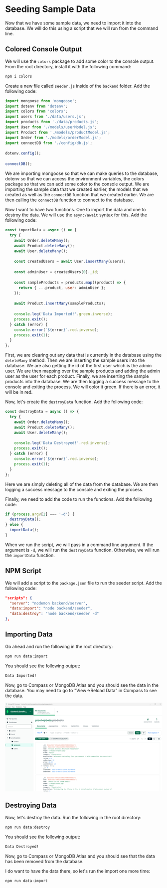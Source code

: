 # Seeding Sample Data

Now that we have some sample data, we need to import it into the database. We will do this using a script that we will run from the command line.

## Colored Console Output

We will use the `colors` package to add some color to the console output. From the root directory, install it with the following command:

```bash
npm i colors
```

Create a new file called `seeder.js` inside of the `backend` folder. Add the following code:

```js
import mongoose from 'mongoose';
import dotenv from 'dotenv';
import colors from 'colors';
import users from './data/users.js';
import products from './data/products.js';
import User from './models/userModel.js';
import Product from './models/productModel.js';
import Order from './models/orderModel.js';
import connectDB from './config/db.js';

dotenv.config();

connectDB();
```

We are importing mongoose so that we can make queries to the database, dotenv so that we can access the environment variables, the colors package so that we can add some color to the console output. We are importing the sample data that we created earlier, the models that we created as well as the `connectDB` function that we created earlier. We are then calling the `connectDB` function to connect to the database.

Now I want to have two functions. One to import the data and one to destroy the data. We will use the `async/await` syntax for this. Add the following code:

```js
const importData = async () => {
  try {
    await Order.deleteMany();
    await Product.deleteMany();
    await User.deleteMany();

    const createdUsers = await User.insertMany(users);

    const adminUser = createdUsers[0]._id;

    const sampleProducts = products.map((product) => {
      return { ...product, user: adminUser };
    });

    await Product.insertMany(sampleProducts);

    console.log('Data Imported!'.green.inverse);
    process.exit();
  } catch (error) {
    console.error(`${error}`.red.inverse);
    process.exit(1);
  }
};
```

First, we are clearing out any data that is currently in the database using the `deleteMany` method. Then we are inserting the sample users into the database. We are also getting the id of the first user which is the admin user. We are then mapping over the sample products and adding the admin user as the user for each product. Finally, we are inserting the sample products into the database. We are then logging a success message to the console and exiting the process. We will color it green. If there is an error, it will be in red.

Now, let's create the `destroyData` function. Add the following code:

```js
const destroyData = async () => {
  try {
    await Order.deleteMany();
    await Product.deleteMany();
    await User.deleteMany();

    console.log('Data Destroyed!'.red.inverse);
    process.exit();
  } catch (error) {
    console.error(`${error}`.red.inverse);
    process.exit(1);
  }
};
```

Here we are simply deleting all of the data from the database. We are then logging a success message to the console and exiting the process.

Finally, we need to add the code to run the functions. Add the following code:

```js
if (process.argv[2] === '-d') {
  destroyData();
} else {
  importData();
}
```

When we run the script, we will pass in a command line argument. If the argument is `-d`, we will run the `destroyData` function. Otherwise, we will run the `importData` function.

## NPM Script

We will add a script to the `package.json` file to run the seeder script. Add the following code:

```json
"scripts": {
  "server": "nodemon backend/server",
  "data:import": "node backend/seeder",
  "data:destroy": "node backend/seeder -d"
},
```

## Importing Data

Go ahead and run the following in the root directory:

```bash
npm run data:import
```

You should see the following output:

```bash
Data Imported!
```

Now, go to Compass or MongoDB Atlas and you should see the data in the database. You may need to go to "View->Reload Data" in Compass to see the data.

<img src="./images/compass3.png" width="600">

## Destroying Data

Now, let's destroy the data. Run the following in the root directory:

```bash
npm run data:destroy
```

You should see the following output:

```bash
Data Destroyed!
```

Now, go to Compass or MongoDB Atlas and you should see that the data has been removed from the database.

I do want to have the data there, so let's run the import one more time:

```bash
npm run data:import
```
